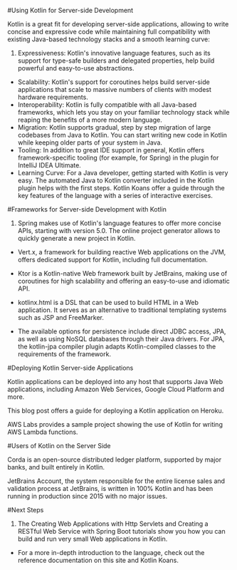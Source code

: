 #Using Kotlin for Server-side Development

Kotlin is a great fit for developing server-side applications, allowing to write concise and expressive code while maintaining full compatibility with existing Java-based technology stacks and a smooth learning curve:

1. Expressiveness: Kotlin's innovative language features, such as its support for type-safe builders and delegated properties, help build powerful and easy-to-use abstractions.
+ Scalability: Kotlin's support for coroutines helps build server-side applications that scale to massive numbers of clients with modest hardware requirements.
+ Interoperability: Kotlin is fully compatible with all Java-based frameworks, which lets you stay on your familiar technology stack while reaping the benefits of a more modern language.
+ Migration: Kotlin supports gradual, step by step migration of large codebases from Java to Kotlin. You can start writing new code in Kotlin while keeping older parts of your system in Java.
+ Tooling: In addition to great IDE support in general, Kotlin offers framework-specific tooling (for example, for Spring) in the plugin for IntelliJ IDEA Ultimate.
+ Learning Curve: For a Java developer, getting started with Kotlin is very easy. The automated Java to Kotlin converter included in the Kotlin plugin   helps with the first steps. Kotlin Koans offer a guide through the key features of the language with a series of interactive exercises.

#Frameworks for Server-side Development with Kotlin

1. Spring makes use of Kotlin's language features to offer more concise APIs, starting with version 5.0. The online project generator allows to quickly generate a new project in Kotlin.

+ Vert.x, a framework for building reactive Web applications on the JVM, offers dedicated support for Kotlin, including full documentation.

+ Ktor is a Kotlin-native Web framework built by JetBrains, making use of coroutines for high scalability and offering an easy-to-use and idiomatic API.

+ kotlinx.html is a DSL that can be used to build HTML in a Web application. It serves as an alternative to traditional templating systems such as JSP and FreeMarker.

+ The available options for persistence include direct JDBC access, JPA, as well as using NoSQL databases through their Java drivers. For JPA, the kotlin-jpa compiler plugin adapts Kotlin-compiled classes to the requirements of the framework.

#Deploying Kotlin Server-side Applications

Kotlin applications can be deployed into any host that supports Java Web applications, including Amazon Web Services, Google Cloud Platform and more.

This blog post offers a guide for deploying a Kotlin application on Heroku.

AWS Labs provides a sample project showing the use of Kotlin for writing AWS Lambda functions.

#Users of Kotlin on the Server Side

Corda is an open-source distributed ledger platform, supported by major banks, and built entirely in Kotlin.

JetBrains Account, the system responsible for the entire license sales and validation process at JetBrains, is written in 100% Kotlin and has been running in production since 2015 with no major issues.

#Next Steps

1. The Creating Web Applications with Http Servlets and Creating a RESTful Web Service with Spring Boot tutorials show you how you can build and run very small Web applications in Kotlin.
+ For a more in-depth introduction to the language, check out the reference documentation on this site and Kotlin Koans.